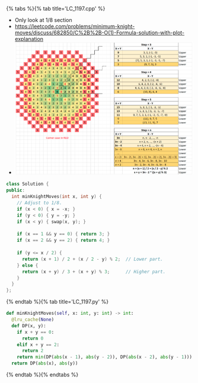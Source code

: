 {% tabs %}{% tab title='LC_1197.cpp' %}

* Only look at 1/8 section
* <https://leetcode.com/problems/minimum-knight-moves/discuss/682850/C%2B%2B-O(1)-Formula-solution-with-plot-explanation>
* ![LC_1197.cpp](images/20210813_012432.png)

```cpp
class Solution {
public:
  int minKnightMoves(int x, int y) {
    // Adjust to 1/8.
    if (x < 0) { x = -x; }
    if (y < 0) { y = -y; }
    if (x < y) { swap(x, y); }

    if (x == 1 && y == 0) { return 3; }
    if (x == 2 && y == 2) { return 4; }

    if (y <= x / 2) {
      return (x + 1) / 2 + (x / 2 - y) % 2;  // Lower part.
    } else {
      return (x + y) / 3 + (x + y) % 3;      // Higher part.
    }
  }
};
```

{% endtab %}{% tab title='LC_1197.py' %}

```py
def minKnightMoves(self, x: int, y: int) -> int:
  @lru_cache(None)
  def DP(x, y):
    if x + y == 0:
      return 0
    elif x + y == 2:
      return 2
    return min(DP(abs(x - 1), abs(y - 2)), DP(abs(x - 2), abs(y - 1))) + 1
  return DP(abs(x), abs(y))
```

{% endtab %}{% endtabs %}
